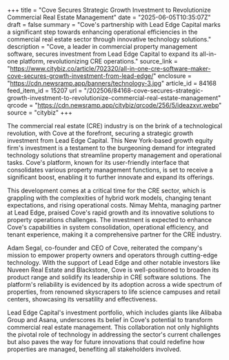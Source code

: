 +++
title = "Cove Secures Strategic Growth Investment to Revolutionize Commercial Real Estate Management"
date = "2025-06-05T10:35:07Z"
draft = false
summary = "Cove's partnership with Lead Edge Capital marks a significant step towards enhancing operational efficiencies in the commercial real estate sector through innovative technology solutions."
description = "Cove, a leader in commercial property management software, secures investment from Lead Edge Capital to expand its all-in-one platform, revolutionizing CRE operations."
source_link = "https://www.citybiz.co/article/702320/all-in-one-cre-software-maker-cove-secures-growth-investment-from-lead-edge/"
enclosure = "https://cdn.newsramp.app/banners/technology-3.jpg"
article_id = 84168
feed_item_id = 15207
url = "/202506/84168-cove-secures-strategic-growth-investment-to-revolutionize-commercial-real-estate-management"
qrcode = "https://cdn.newsramp.app/citybiz/qrcode/256/5/ideazxvr.webp"
source = "citybiz"
+++

<p>The commercial real estate (CRE) industry is on the brink of a technological revolution, with Cove at the forefront, securing a strategic growth investment from Lead Edge Capital. This New York-based growth equity firm's investment is a testament to the burgeoning demand for integrated technology solutions that streamline property management and operational tasks. Cove's platform, known for its user-friendly interface that consolidates various property management functions, is set to receive a significant boost, enabling it to further innovate and expand its offerings.</p><p>This development comes at a critical time for the CRE sector, which is grappling with the complexities of hybrid work models, changing tenant expectations, and rising operational costs. Nimay Mehta, managing partner at Lead Edge, praised Cove's rapid growth and its innovative solutions to property operations challenges. The investment is expected to enhance Cove's capabilities in system consolidation, operational efficiency, and tenant experience, making it a comprehensive partner for the CRE industry.</p><p>Adam Segal, co-founder and CEO of Cove, reiterated the company's mission to empower property owners and operators through cutting-edge technology. With the support of Lead Edge and other notable investors like Nuveen Real Estate and Blackstone, Cove is well-positioned to broaden its product range and solidify its leadership in CRE software solutions. The platform's reliability is evidenced by its adoption across a wide spectrum of properties, from renowned skyscrapers to life science campuses and retail centers, showcasing its versatility and effectiveness.</p><p>Lead Edge Capital's investment portfolio, which includes giants like Alibaba Group and Asana, underscores its belief in Cove's potential to transform commercial real estate management. This collaboration not only highlights the pivotal role of technology in addressing the sector's current challenges but also paves the way for future innovations that could redefine how properties are managed, benefiting all stakeholders involved.</p>